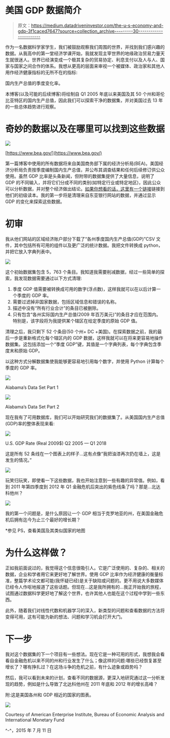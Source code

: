 # 美国 GDP 数据简介

> 原文：<https://medium.datadriveninvestor.com/the-u-s-economy-and-gdp-3f1caced7647?source=collection_archive---------30----------------------->

作为一名数据科学家学生，我们被鼓励观察我们周围的世界，并找到我们感兴趣的数据。从我高中的第一堂经济学课开始，我就发现主宰世界的地缘政治贸易力量天生就很迷人。世界已经演变成一个极其复杂的贸易协定、利息支付以及人与人、国家与国家之间合作的体系。我想从更高的层面来审视一个被媒体、政治家和其他人用作经济健康指标的无所不在的指标:

国内生产总值的季度变化率。

本博客(以及可能的后续博客)将绘制自 Q1 2005 年底以来美国及其 50 个州和哥伦比亚特区的国内生产总值，因此我们可以探索干净的数据集，并对美国过去 13 年的一些总体趋势进行观察。

# **奇妙的数据以及在哪里可以找到这些数据**

![](img/37330ec81a941c96146088e2e85b7022.png)

[https://www.bea.gov/](https://www.bea.gov/)

第一篇博客中使用的所有数据将来自美国商务部下属的经济分析局(BEA)。美国经济分析局负责按季度编制国内生产总值，并公布其调查结果和任何后续修订供公众使用。虽然 GDP 比率是头条新闻，但附带的数据集提供了大量信息，说明了 GDP 的不同输入，并将它们分成不同的类别(如特定行业或特定地区)，因此公众可以分析数据，并对整个经济做出结论。[如果你想看的话，这里有一个链接](https://www.bea.gov/sites/default/files/2018-04/booklet-for-printing-weve-got-your-number.pdf)链接到他们的初级读本。我的第一步将是清理来自东亚银行网站的数据，并通过显示 GDP 的变化来探索这些数据。

# **初审**

我从他们网站的区域经济账户部分下载了“各州季度国内生产总值(GDP)”CSV 文件，其中包括所有可用的组件以及更广泛的统计数据。我把文件转换成 python，并把它放入字典列表中。

![](img/3f03abc8debdf4d03c5936739a587c44.png)

这个初始数据集包含 5，763 个条目。我知道我需要削减数据，经过一些简单的探索，我发现数据需要通过以下方式清理:

1.  季度 GDP 值需要被转换成可用的数字(浮点数)，这样我就可以在以后计算一个季度的 GDP 率。
2.  需要过滤掉非国家数据，包括区域信息和错误的名称。
3.  描述中没有“所有行业合计”的条目已被删除。
4.  只有包含“各州实际国内生产总值(2009 年百万美元)”的条目才应在范围内。特别是，该字段将为我提供某个辖区在给定季度的原始 GDP 值。

清理之后，我只剩下 52 个条目(50 个州+ DC +美国)。在探索数据之前，我的最后一步是重新格式化每个辖区内的 GDP 数据，这样我就可以在将来更容易地操作数据集。这包括添加一个“季度 GDP”键，其值是一个字典列表，每个字典包含季度末和原始 GDP。

以这种方式分解数据集使我能够更容易地引用每个数字，并使用 Python 计算每个季度的 GDP 率。

![](img/a71ddf9deb8b631d97ec5ed990a1067d.png)

Alabama’s Data Set Part 1

![](img/6ef2ff55c95cdf8b8a58ed01f1d63b59.png)

Alabama’s Data Set Part 2

现在我有了可用数据库，我们可以开始研究我们的数据集了。从美国国内生产总值(GDP)率的整体表现来看:

![](img/bfe826b9cf02cb065a879582f93efae3.png)

U.S. GDP Rate (Real 2009$) Q2 2005 — Q1 2018

这是所有 52 条线在一个图表上的样子…这有点像“我把油漆再次扔在墙上，这是发生的情况。”

![](img/0f5e0288a532b7980b102a2e4eeffd04.png)

玩笑归玩笑，即使看一下这些数据，我也开始注意到一些有趣的异常值。例如，看到 2011 年第四季度到 2012 年 Q1 金融危机后突出的紫色线条了吗？那是…北达科他州？

![](img/b8a3d5c1cf5f84473e88c320d403a91d.png)

我的第一个问题是，是什么原因让一个 GDP 相当于克罗地亚的州，在美国金融危机后拥有迄今为止三个最好的增长期？

*参见 PS，查看美国及其类似国家的地图

# **为什么这样做？**

正如我前面说过的，我觉得这个信息很吸引人。它是广泛使用的、复杂的、相关的数据，企业和学者用它来更好地了解世界。使用 GDP 比率作为经济健康的衡量标准，整篇学术论文都可能(我怀疑已经)是关于缺陷或问题的。更不用说大多数媒体已经令人作呕地报道了这些话题。但现在…这是我所拥有的…我正开始我的旅程，试图通过数据科学更好地了解这个世界，也许其他人也能在这个过程中学到一些东西。

此外，随着我们对线性代数和机器学习的深入，新类型的问题和查看数据的方法将变得可用，这有可能为新的想法、问题和学习机会打开大门。

# **下一步**

我对这个数据集的下一个项目有一些想法。现在它是一种可用的形式，我想我会看看自金融危机以来不同的州和行业发生了什么；像这样的问题:哪些已经恢复甚至增长了？哪有挣扎过？在这场斗争的危机之前，有什么迹象或趋势吗？

然后，我可以看到未来的计划，查看不同的数据源，更深入地研究通过这一分析发现的趋势，例如是什么导致了北达科他州在 2011 年底和 2012 年的增长高峰？

附:这是美国各州和 GDP 相近的国家的图表。

![](img/9c11b5ea11e0606c6e15df98eac911e0.png)

Courtesy of American Enterprise Institute, Bureau of Economic Analysis and International Monetary Fund

^-^，2015 年 7 月 11 日